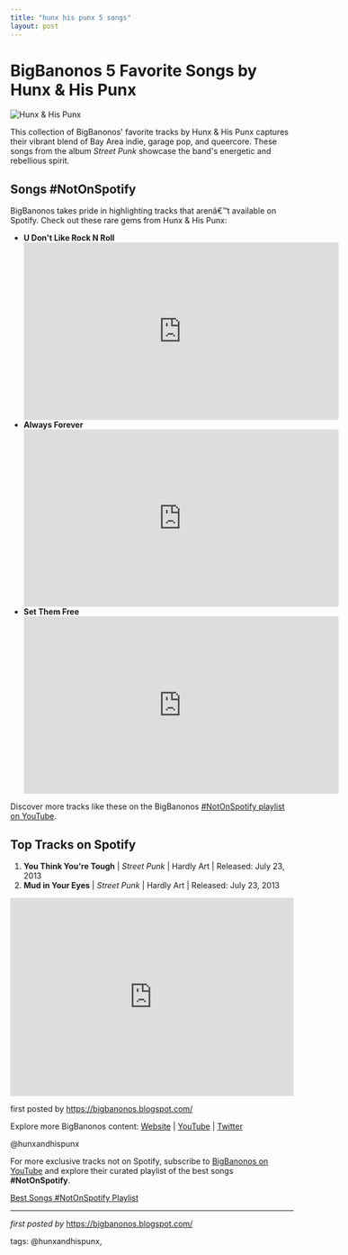 ```yaml
---
title: "hunx his punx 5 songs"
layout: post
---
```

<h1>BigBanonos 5 Favorite Songs by Hunx & His Punx</h1> <img src="https://www.self-titledmag.com/wp-content/uploads/2012/02/HXS1.jpg" alt="Hunx & His Punx" /> <p>This collection of BigBanonos' favorite tracks by Hunx & His Punx captures their vibrant blend of Bay Area indie, garage pop, and queercore. These songs from the album <em>Street Punk</em> showcase the band's energetic and rebellious spirit.</p> <h2>Songs #NotOnSpotify</h2>
<p>BigBanonos takes pride in highlighting tracks that arenâ€™t available on Spotify. Check out these rare gems from Hunx & His Punx:</p> <ul> <li><strong>U Don't Like Rock N Roll</strong></li> <iframe width="560" height="315" src="https://www.youtube.com/embed/bROXN8BU24A?si=asbITuDY5dgc_E7r" title="U Don't Like Rock N Roll" frameborder="0" allow="accelerometer; autoplay; clipboard-write; encrypted-media; gyroscope; picture-in-picture; web-share" allowfullscreen></iframe> <li><strong>Always Forever</strong></li> <iframe width="560" height="315" src="https://www.youtube.com/embed/kE-T7YXc5Yg" title="Always Forever" frameborder="0" allow="accelerometer; autoplay; clipboard-write; encrypted-media; gyroscope; picture-in-picture; web-share" allowfullscreen></iframe> <li><strong>Set Them Free</strong></li> <iframe width="560" height="315" src="https://www.youtube.com/embed/SGMYpapvlwk?si=VWTc_Ss3N18FIFmP" title="Set Them Free" frameborder="0" allow="accelerometer; autoplay; clipboard-write; encrypted-media; gyroscope; picture-in-picture; web-share" allowfullscreen></iframe>
</ul> <p>Discover more tracks like these on the BigBanonos <a href="https://www.youtube.com/playlist?list=PLtuNtuTatqI0kFahUCbtbfenC_ET5O_tr" target="_blank">#NotOnSpotify playlist on YouTube</a>.</p> <h2>Top Tracks on Spotify</h2>
<ol> <li><strong>You Think You're Tough</strong> | <em>Street Punk</em> | Hardly Art | Released: July 23, 2013</li> <li><strong>Mud in Your Eyes</strong> | <em>Street Punk</em> | Hardly Art | Released: July 23, 2013</li>
</ol> <div> <iframe src="https://open.spotify.com/embed/playlist/5GJPLSNISqNIFc5JmSdemf?utm_source=generator" width="100%" height="352" frameborder="0" allow="autoplay; clipboard-write; encrypted-media; fullscreen; picture-in-picture" allowfullscreen></iframe>
</div> <p>first posted by <a href="https://bigbanonos.blogspot.com/">https://bigbanonos.blogspot.com/</a></p> <div> <p>Explore more BigBanonos content: <a href="https://bigbanonos.blogspot.com/">Website</a> | <a href="https://www.youtube.com/@BigBanonos">YouTube</a> | <a href="https://x.com/bigbanonos">Twitter</a></p>
</div> <!-- Tags -->
<p>@hunxandhispunx</p>


<!--Subscribe and Playlist Links-->
<div>
    <p>For more exclusive tracks not on Spotify, subscribe to <a href="https://www.youtube.com/@BigBanonos" target="_blank">BigBanonos on YouTube</a> and explore their curated playlist of the best songs <strong>#NotOnSpotify</strong>.</p>
    <p><a href="https://www.youtube.com/playlist?list=PLtuNtuTatqI0kFahUCbtbfenC_ET5O_tr" target="_blank">Best Songs #NotOnSpotify Playlist<br /></a></p></div>

<hr />

<p><em>first posted by</em> <a href="https://bigbanonos.blogspot.com/" rel="noopener" target="_new">https://bigbanonos.blogspot.com/</a></p>

<p>tags: @hunxandhispunx,</p>
